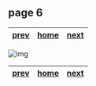## page 6

| [prev](./page_5.md) |  [home](../README.md) | [next](./page_7.md) |
|---------------------|-----------------------|---------------------|

![img](../images/photo_6.jpg)

| [prev](./page_5.md) |  [home](../README.md) | [next](./page_7.md) |
|---------------------|-----------------------|---------------------|

